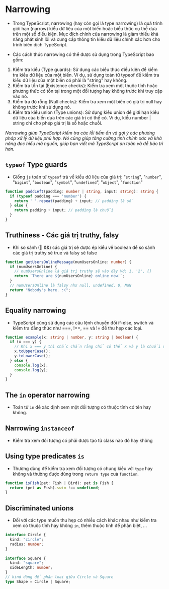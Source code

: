 # Narrowing

- Trong TypeScript, narrowing (hay còn gọi là type narrowing) là quá trình giới hạn (narrow) kiểu dữ liệu của một biến hoặc biểu thức cụ thể dựa trên một số điều kiện. Mục đích chính của narrowing là giảm thiểu khả năng phát sinh lỗi và cung cấp thông tin kiểu dữ liệu chính xác hơn cho trình biên dịch TypeScript.

- Các cách thức narrowing có thể được sử dụng trong TypeScript bao gồm:

1. Kiểm tra kiểu (Type guards): Sử dụng các biểu thức điều kiện để kiểm tra kiểu dữ liệu của một biến. Ví dụ, sử dụng toán tử typeof để kiểm tra kiểu dữ liệu của một biến có phải là "string" hay không.
2. Kiểm tra tồn tại (Existence checks): Kiểm tra xem một thuộc tính hoặc phương thức có tồn tại trong một đối tượng hay không trước khi truy cập vào nó.
3. Kiểm tra độ rỗng (Null checks): Kiểm tra xem một biến có giá trị null hay không trước khi sử dụng nó.
4. Kiểm tra kiểu union (Type unions): Sử dụng kiểu union để giới hạn kiểu dữ liệu của biến dựa trên các giá trị có thể có. Ví dụ, kiểu number | string chỉ cho phép giá trị là số hoặc chuỗi.

<i>
Narrowing giúp TypeScript kiểm tra các lỗi tiềm ẩn và gợi ý các phương pháp xử lý dữ liệu phù hợp. Nó cũng giúp tăng cường tính chính xác và khả năng đọc hiểu mã nguồn, giúp bạn viết mã TypeScript an toàn và dễ bảo trì hơn.
</i>

## `typeof` Type guards

- Giống `js` toán tử `typeof` trả về kiểu dữ liệu của giá trị: "`string`", "`number`", "`bigint`", "`boolean`", "`symbol`", "`undefined`", "`object`", "`function`"

```typescript
function paddLeft(padding: number | string, input: string): string {
  if (typeof padding === 'number') {
    return ' '.repeat(padding) + input; // padding là số
  } else {
    return padding + input; // padding là chuỗi
  }
}
```

## Truthiness - Các giá trị truthy, falsy

- Khi so sánh (|| &&) các giá trị sẽ được ép kiểu về boolean để so sánh các giá trị truthy sẽ true và falsy sẽ false

```typescript
function getUsersOnlineMessage(numUsersOnline: number) {
  if (numUsersOnline) {
    // numUsersOnline là giá trị truthy sẽ vào đây Vd: 1, '2', {}
    return `There are ${numUsersOnline} online now!`;
  }
  // numUsersOnline là falsy như null, undefined, 0, NaN
  return "Nobody's here. :(";
}
```

## Equality narrowing

- TypeScript cũng sử dụng các câu lệnh chuyển đổi if-else, switch và kiểm tra đẳng thức như ===, !==, == và != để thu hẹp các loại.

```typescript
function example(x: string | number, y: string | boolean) {
  if (x === y) {
    // Khi x === y thì chắc chắn rằng chỉ có thể x và y là chuỗi vì union x là chuỗi hoặc số còn y là chuỗi hoặc boolean
    x.toUpperCase();
    y.toLowerCase();
  } else {
    console.log(x);
    console.log(y);
  }
}
```

## The `in` operator narrowing

- Toán tử `in` để xác định xem một đối tượng có thuộc tính có tên hay không.

## Narrowing `instanceof`

- Kiểm tra xem đối tượng có phải được tạo từ class nào đó hay không

## Using type predicates `is`

- Thường dùng để kiểm tra xem đối tượng có chung kiểu với `type` hay không và thường được dùng trong `return type` cuả `function`.

```typescript
function isFish(pet: Fish | Bird): pet is Fish {
  return (pet as Fish).swim !== undefined;
}
```
## Discriminated unions

- Đối với các type muốn thu hẹp có nhiều cách khác nhau như kiểm tra xem có thuộc tính hay không `in`, thêm thuộc tính để phân biệt, ...

```typescript
interface Circle {
  kind: "circle";
  radius: number;
}
 
interface Square {
  kind: "square";
  sideLength: number;
}
// kind dùng để phân loại giữa Circle và Square
type Shape = Circle | Square;
```